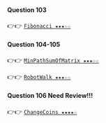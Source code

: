 #### Question 103
👉👉  [`Fibonacci ★★★☆☆`](https://github.com/jevishoo/algorithm_learning/blob/master/code/RecursionDP/Fibonacci.java)
#### Question 104-105
👉👉  [`MinPathSumOfMatrix ★★★☆☆`](https://github.com/jevishoo/algorithm_learning/blob/master/code/RecursionDP/MinPathSumOfMatrix.java)

👉👉  [`RobotWalk ★★★☆☆`](https://github.com/jevishoo/algorithm_learning/blob/master/code/RecursionDP/RobotWalk.java)
#### Question 106 Need Review!!!
👉👉  [`ChangeCoins ★★★★☆`](https://github.com/jevishoo/algorithm_learning/blob/master/code/RecursionDP/ChangeCoins.java)
